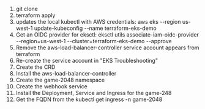 1) git clone
2) terraform apply
3) updates the local kubectl with AWS credentials:
	aws eks --region us-west-1 update-kubeconfig --name terraform-eks-demo
4) Get an OIDC provider for eksctl:
	eksctl utils associate-iam-oidc-provider --region=us-west-1 --cluster=terraform-eks-demo --approve
5) Remove the aws-load-balancer-controller service account appears from terraform
6) Re-create the service account in "EKS Troubleshooting"
7) Create the CRD
8) Install the aws-load-balancer-controller
9) Create the game-2048 namespace
10) Create the webhook service
11) Install the Deployment, Service and Ingress for the game-248
12) Get the FQDN from the kubectl get ingress -n game-2048
